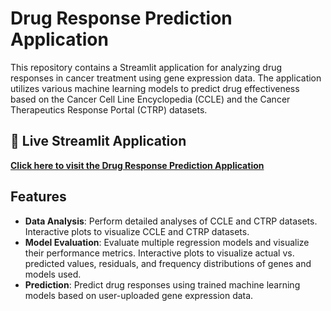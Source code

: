 # Drug Response Prediction Application

This repository contains a Streamlit application for analyzing drug responses in cancer treatment using gene expression data. The application utilizes various machine learning models to predict drug effectiveness based on the Cancer Cell Line Encyclopedia (CCLE) and the Cancer Therapeutics Response Portal (CTRP) datasets.

## 🔗 **Live Streamlit Application**

**[Click here to visit the Drug Response Prediction Application](https://auc-prediction-model.streamlit.app/)**

## Features

- **Data Analysis**: Perform detailed analyses of CCLE and CTRP datasets. Interactive plots to visualize CCLE and CTRP datasets.
- **Model Evaluation**: Evaluate multiple regression models and visualize their performance metrics. Interactive plots to visualize actual vs. predicted values, residuals, and frequency distributions of genes and models used.
- **Prediction**: Predict drug responses using trained machine learning models based on user-uploaded gene expression data.

